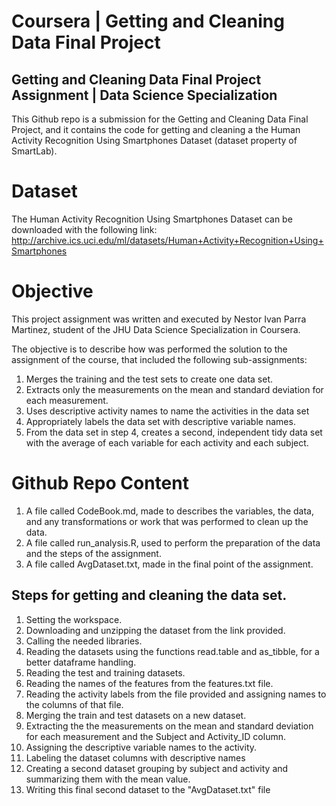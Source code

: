 Coursera | Getting and Cleaning Data Final Project
================

## Getting and Cleaning Data Final Project Assignment | Data Science Specialization

This Github repo is a submission for the Getting and Cleaning Data Final
Project, and it contains the code for getting and cleaning a the Human
Activity Recognition Using Smartphones Dataset (dataset property of
SmartLab).

# Dataset

The Human Activity Recognition Using Smartphones Dataset can be downloaded with the following link:
http://archive.ics.uci.edu/ml/datasets/Human+Activity+Recognition+Using+Smartphones

# Objective

This project assignment was written and executed by Nestor Ivan Parra Martinez, student of the JHU Data Science Specialization in Coursera. 

The objective is to describe how was performed the solution to the assignment of the course, that included the following sub-assignments:

1. Merges the training and the test sets to create one data set.
2. Extracts only the measurements on the mean and standard deviation for each measurement.
3. Uses descriptive activity names to name the activities in the data set
4. Appropriately labels the data set with descriptive variable names.
5. From the data set in step 4, creates a second, independent tidy data set with the average of each variable for each activity and each subject.

# Github Repo Content

1. A file called CodeBook.md, made to describes the variables, the data, and any transformations or work that was performed to clean up the data.
2. A file called run_analysis.R, used to perform the preparation of the data and the steps of the assignment. 
3. A file called AvgDataset.txt, made in the final point of the assignment.

## Steps for getting and cleaning the data set.

1. Setting the workspace.
2. Downloading and unzipping the dataset from the link provided. 
3. Calling the needed libraries.
4. Reading the datasets using the functions read.table and as_tibble, for a better dataframe handling. 
5. Reading the test and training datasets.
6. Reading the names of the features from the features.txt file.
7. Reading the activity labels from the file provided and assigning names to the columns of that file.
8. Merging the train and test datasets on a new dataset.
9. Extracting the the measurements on the mean and standard deviation for each measurement and the Subject and Activity_ID column.
10. Assigning the descriptive variable names to the activity.
11. Labeling the dataset columns with descriptive names
12. Creating a second dataset grouping by subject and activity and summarizing them with the mean value. 
13. Writing this final second dataset to the "AvgDataset.txt" file
